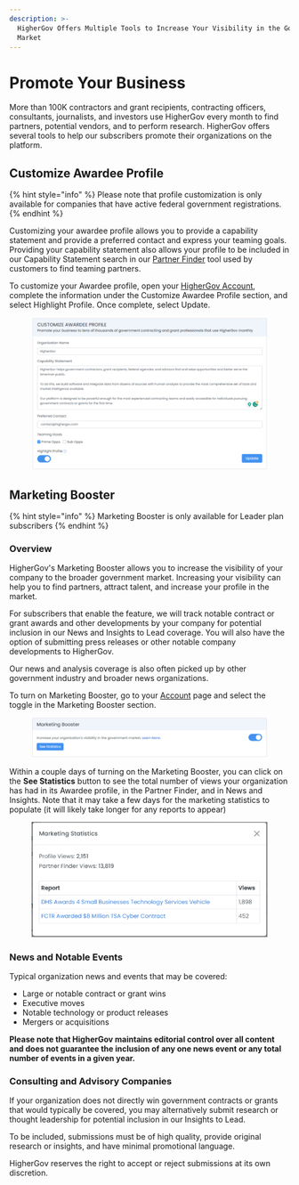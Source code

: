 ```yaml
---
description: >-
  HigherGov Offers Multiple Tools to Increase Your Visibility in the Government
  Market
---
```


# Promote Your Business

More than 100K contractors and grant recipients, contracting officers, consultants, journalists, and investors use HigherGov every month to find partners, potential vendors, and to perform research. HigherGov offers several tools to help our subscribers promote their organizations on the platform.

## Customize Awardee Profile

{% hint style="info" %}
Please note that profile customization is only available for companies that have active federal government registrations. &#x20;
{% endhint %}

Customizing your awardee profile allows you to provide a capability statement and provide a preferred contact and express your teaming goals.  Providing your capability statement also allows your profile to be included in our Capability Statement search in our [Partner Finder](https://www.highergov.com/partner-finder/) tool used by customers to find teaming partners.&#x20;

To customize your Awardee profile, open your [HigherGov Account](https://www.highergov.com/account/), complete the information under the Customize Awardee Profile section, and select Highlight Profile.  Once complete, select Update.

<figure><img src="../.gitbook/assets/image (7) (1).png" alt=""><figcaption></figcaption></figure>

## Marketing Booster

{% hint style="info" %}
Marketing Booster is only available for Leader plan subscribers &#x20;
{% endhint %}

### Overview

HigherGov's Marketing Booster allows you to increase the visibility of your company to the broader government market.  Increasing your visibility can help you to find partners, attract talent, and increase your profile in the market.&#x20;

For subscribers that enable the feature, we will track notable contract or grant awards and other developments by your company for potential inclusion in our News and Insights to Lead coverage. You will also have the option of submitting press releases or other notable company developments to HigherGov. &#x20;

Our news and analysis coverage is also often picked up by other government industry and broader news organizations. &#x20;

To turn on Marketing Booster, go to your [Account](https://www.highergov.com/account/) page and select the toggle in the Marketing Booster section.

<figure><img src="../.gitbook/assets/image (9).png" alt=""><figcaption></figcaption></figure>

Within a couple days of turning on the Marketing Booster, you can click on the **See Statistics** button to see the total number of views your organization has had in its Awardee profile, in the Partner Finder, and in News and Insights.  Note that it may take a few days for the marketing statistics to populate (it will likely take longer for any reports to appear)&#x20;

<figure><img src="../.gitbook/assets/image (7).png" alt=""><figcaption></figcaption></figure>

### News and Notable Events

Typical organization news and events that may be covered:

* Large or notable contract or grant wins
* Executive moves
* Notable technology or product releases
* Mergers or acquisitions

**Please note that HigherGov maintains editorial control over all content and does not guarantee the inclusion of any one news event or any total number of events in a given year.** &#x20;

### Consulting and Advisory Companies

If your organization does not directly win government contracts or grants that would typically be covered, you may alternatively submit research or thought leadership for potential inclusion in our Insights to Lead. &#x20;

To be included, submissions must be of high quality, provide original research or insights, and have minimal promotional language. &#x20;

HigherGov reserves the right to accept or reject submissions at its own discretion.
